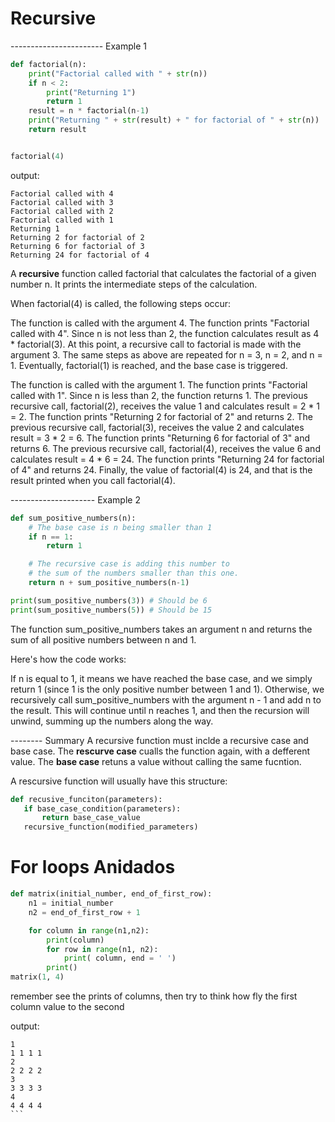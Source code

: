 # Recursive 
----------------------- Example 1
``` python
def factorial(n):
    print("Factorial called with " + str(n))
    if n < 2: 
        print("Returning 1")
        return 1
    result = n * factorial(n-1)
    print("Returning " + str(result) + " for factorial of " + str(n))
    return result


factorial(4)
```

output:
```
Factorial called with 4
Factorial called with 3
Factorial called with 2
Factorial called with 1
Returning 1
Returning 2 for factorial of 2
Returning 6 for factorial of 3
Returning 24 for factorial of 4
```

A **recursive** function called factorial that calculates the factorial of a given number n. It prints the intermediate steps of the calculation.

When factorial(4) is called, the following steps occur:

The function is called with the argument 4.
The function prints "Factorial called with 4".
Since n is not less than 2, the function calculates result as 4 * factorial(3).
At this point, a recursive call to factorial is made with the argument 3. The same steps as above are repeated for n = 3, n = 2, and n = 1. Eventually, factorial(1) is reached, and the base case is triggered.

The function is called with the argument 1.
The function prints "Factorial called with 1".
Since n is less than 2, the function returns 1.
The previous recursive call, factorial(2), receives the value 1 and calculates result = 2 * 1 = 2.
The function prints "Returning 2 for factorial of 2" and returns 2.
The previous recursive call, factorial(3), receives the value 2 and calculates result = 3 * 2 = 6.
The function prints "Returning 6 for factorial of 3" and returns 6.
The previous recursive call, factorial(4), receives the value 6 and calculates result = 4 * 6 = 24.
The function prints "Returning 24 for factorial of 4" and returns 24.
Finally, the value of factorial(4) is 24, and that is the result printed when you call factorial(4).

--------------------- Example 2

```python
def sum_positive_numbers(n):
    # The base case is n being smaller than 1
    if n == 1:
        return 1

    # The recursive case is adding this number to 
    # the sum of the numbers smaller than this one.
    return n + sum_positive_numbers(n-1)

print(sum_positive_numbers(3)) # Should be 6
print(sum_positive_numbers(5)) # Should be 15
```

The function sum_positive_numbers takes an argument n and returns the sum of all positive numbers between n and 1.

Here's how the code works:

If n is equal to 1, it means we have reached the base case, and we simply return 1 (since 1 is the only positive number between 1 and 1).
Otherwise, we recursively call sum_positive_numbers with the argument n - 1 and add n to the result. This will continue until n reaches 1, and then the recursion will unwind, summing up the numbers along the way.


-------- Summary
 A recursive function must inclde a recursive case and base case. 
 The **rescurve case** cualls the function again, with a defferent value. 
 The **base case** retuns a value without calling the same fucntion. 

 A rescursive function will usually have this structure: 

 ```python
 def recusive_funciton(parameters):
    if base_case_condition(parameters):
        return base_case_value
    recursive_function(modified_parameters)
```
# For loops Anidados 

```python 
def matrix(initial_number, end_of_first_row):
    n1 = initial_number
    n2 = end_of_first_row + 1

    for column in range(n1,n2):
        print(column)
        for row in range(n1, n2):
            print( column, end = ' ')
        print()
matrix(1, 4)
```

remember see the prints of columns, then try to think how fly the first column value to the second 

output:
````
1
1 1 1 1 
2
2 2 2 2
3
3 3 3 3
4
4 4 4 4
```

